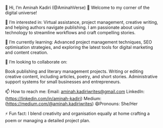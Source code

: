 👋 Hi, I’m Aminah Kadiri (@AminahVerse)
🌟 Welcome to my corner of the digital universe!

👀 I’m interested in:
Virtual assistance, project management, creative writing, and helping authors navigate publishing. I am passionate about using technology to streamline workflows and craft compelling stories.

🌱 I’m currently learning:
Advanced project management techniques, SEO optimisation strategies, and exploring the latest tools for digital marketing and content creation.

💞️ I’m looking to collaborate on:

Book publishing and literary management projects.
Writing or editing creative content, including articles, poetry, and short stories.
Administrative support systems for small businesses and entrepreneurs.

📫 How to reach me:
Email: aminah.kadiriwrites@gmail.com
LinkedIn:(https://linkedin.com/in/aminah-kadiri)
Medium:(https://medium.com/@aminah.kadiriwrites)
😄Pronouns: She/Her

⚡ Fun fact:
I blend creativity and organisation equally at home crafting a poem or managing a detailed project plan.




